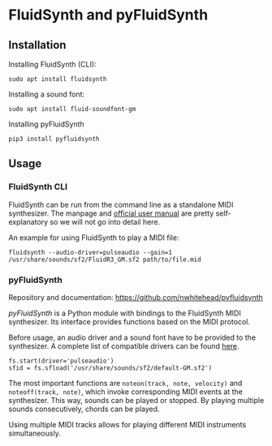 # FluidSynth and pyFluidSynth

## Installation

Installing FluidSynth (CLI):

```
sudo apt install fluidsynth
```

Installing a sound font:

```
sudo apt install fluid-soundfont-gm
```

Installing pyFluidSynth

```
pip3 install pyfluidsynth
```

## Usage

### FluidSynth CLI

FluidSynth can be run from the command line as a standalone MIDI synthesizer.
The manpage and [official user manual](https://github.com/FluidSynth/fluidsynth/wiki/UserManual) are pretty self-explanatory so we will not go into detail here.

An example for using FluidSynth to play a MIDI file:

```
fluidsynth --audio-driver=pulseaudio --gain=1 /usr/share/sounds/sf2/FluidR3_GM.sf2 path/to/file.mid
```

### pyFluidSynth

Repository and documentation: <https://github.com/nwhitehead/pyfluidsynth>

*pyFluidSynth* is a Python module with bindings to the FluidSynth MIDI synthesizer.
Its interface provides functions based on the MIDI protocol.

Before usage, an audio driver and a sound font have to be provided to the synthesizer.
A complete list of compatible drivers can be found [here](https://www.fluidsynth.org/api/CreatingAudioDriver.html).

```
fs.start(driver='pulseaudio')
sfid = fs.sfload('/usr/share/sounds/sf2/default-GM.sf2')
```

The most important functions are `noteon(track, note, velocity)` and `noteoff(track, note)`, which invoke corresponding MIDI events at the synthesizer.
This way, sounds can be played or stopped.
By playing multiple sounds consecutively, chords can be played.

Using multiple MIDI tracks allows for playing different MIDI instruments simultaneously.
